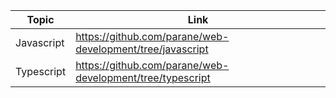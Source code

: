 
| Topic | Link |
| ------ | ------ |
| Javascript | https://github.com/parane/web-development/tree/javascript |
| Typescript | https://github.com/parane/web-development/tree/typescript |

